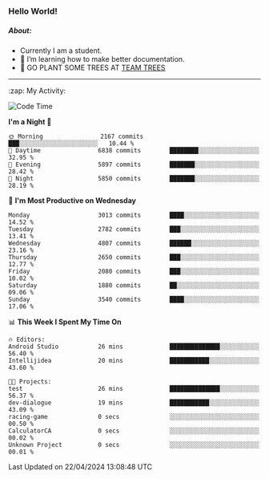 ### Hello World!

##### About:
- Currently I am a student.
- 🌱 I’m learning how to make better documentation.
- 🌱 GO PLANT SOME TREES AT [TEAM TREES](https://teamtrees.org/)

---
  <summary>:zap: My Activity:</summary>
  
<!--START_SECTION:waka-->
![Code Time](http://img.shields.io/badge/Code%20Time-1%2C316%20hrs%2024%20mins-blue)

**I'm a Night 🦉** 

```text
🌞 Morning                2167 commits        ███░░░░░░░░░░░░░░░░░░░░░░   10.44 % 
🌆 Daytime                6838 commits        ████████░░░░░░░░░░░░░░░░░   32.95 % 
🌃 Evening                5897 commits        ███████░░░░░░░░░░░░░░░░░░   28.42 % 
🌙 Night                  5850 commits        ███████░░░░░░░░░░░░░░░░░░   28.19 % 
```
📅 **I'm Most Productive on Wednesday** 

```text
Monday                   3013 commits        ████░░░░░░░░░░░░░░░░░░░░░   14.52 % 
Tuesday                  2782 commits        ███░░░░░░░░░░░░░░░░░░░░░░   13.41 % 
Wednesday                4807 commits        ██████░░░░░░░░░░░░░░░░░░░   23.16 % 
Thursday                 2650 commits        ███░░░░░░░░░░░░░░░░░░░░░░   12.77 % 
Friday                   2080 commits        ███░░░░░░░░░░░░░░░░░░░░░░   10.02 % 
Saturday                 1880 commits        ██░░░░░░░░░░░░░░░░░░░░░░░   09.06 % 
Sunday                   3540 commits        ████░░░░░░░░░░░░░░░░░░░░░   17.06 % 
```


📊 **This Week I Spent My Time On** 

```text
🔥 Editors: 
Android Studio           26 mins             ██████████████░░░░░░░░░░░   56.40 % 
Intellijidea             20 mins             ███████████░░░░░░░░░░░░░░   43.60 % 

🐱‍💻 Projects: 
test                     26 mins             ██████████████░░░░░░░░░░░   56.37 % 
dev-dialogue             19 mins             ███████████░░░░░░░░░░░░░░   43.09 % 
racing-game              0 secs              ░░░░░░░░░░░░░░░░░░░░░░░░░   00.50 % 
CalculatorCA             0 secs              ░░░░░░░░░░░░░░░░░░░░░░░░░   00.02 % 
Unknown Project          0 secs              ░░░░░░░░░░░░░░░░░░░░░░░░░   00.01 % 
```


 Last Updated on 22/04/2024 13:08:48 UTC
<!--END_SECTION:waka-->
